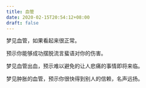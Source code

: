 ```yaml
---
title: 血管
date: 2020-02-15T20:54:12+08:00
draft: false
---
```


梦见血管，如果看起来很正常。

预示你能够成功摆脱流言蜚语对你的伤害。

梦见血管出血，预示难以避免的让人悲痛的事情即将来临。

梦见肿胀的血管，预示你很快得到别人的信赖，名声远扬。

